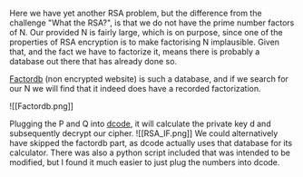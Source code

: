 Here we have yet another RSA problem, but the difference from the challenge "What the RSA?", is that we do not have the prime number factors of N. Our provided N is fairly large, which is on purpose, since one of the properties of RSA encryption is to make factorising N implausible. Given that, and the fact we have to factorize it, means there is probably a database out there that has already done so.

[Factordb](http://factordb.com) (non encrypted website) is such a database, and if we search for our N we will find that it indeed does have a recorded factorization.

![[Factordb.png]]

Plugging the P and Q into [dcode](https://dcode.fr), it will calculate the private key d and subsequently decrypt our cipher.
![[RSA_IF.png]]
We could alternatively have skipped the factordb part, as dcode actually uses that database for its calculator. There was also a python script included that was intended to be modified, but I found it much easier to just plug the numbers into dcode.